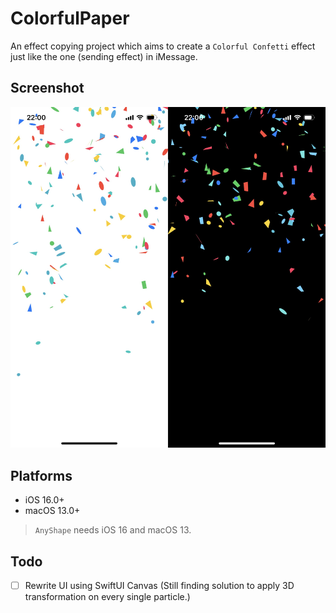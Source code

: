 #  ColorfulPaper

An effect copying project which aims to create a `Colorful Confetti` effect just like the one (sending effect) in iMessage.

## Screenshot

![](/img/banner.jpeg)

## Platforms

- iOS 16.0+
- macOS 13.0+

> `AnyShape` needs iOS 16 and macOS 13.

## Todo

- [ ] Rewrite UI using SwiftUI Canvas (Still finding solution to apply 3D transformation on every single particle.)
